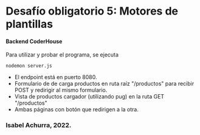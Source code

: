 # Desafío obligatorio 5: Motores de plantillas

#### Backend CoderHouse

Para utilizar y probar el programa, se ejecuta

```
nodemon server.js
```

- El endpoint está en puerto 8080.
- Formulario de de carga productos en ruta raíz "/productos" para recibir POST y redirigir al mismo formulario.
- Vista de productos cargador (utilizando pug) en la ruta GET "/productos"
- Ambas páginas con botón que redirigen a la otra.

### Isabel Achurra, 2022.
